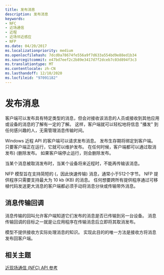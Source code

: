 ```yaml
---
title: 发布消息
description: 发布消息
keywords:
- NFC
- 近场通信
- 近程
- 近场邻近感应
- NFP
ms.date: 04/20/2017
ms.localizationpriority: medium
ms.openlocfilehash: 7dcd0a78674fe556a9f7d633a554bd9e88ed1b34
ms.sourcegitcommit: e47bd7eef2c2b89e3417d7f2dceb7c03d894f3c3
ms.translationtype: MT
ms.contentlocale: zh-CN
ms.lasthandoff: 12/10/2020
ms.locfileid: "97091182"
---
```

# <a name="publishing-messages"></a>发布消息


客户端可以发布具有特定类型的消息，但会对接收该消息的人员或接收到其他应用或设备的消息的了解有一定的了解。 这样，客户端就可以轻松地将信息 "播发" 到任何感兴趣的人，无需管理消息传输时间。

Windows 近程 API 的客户端可以请求发布消息。 发布生存期将绑定到客户端。 只要客户端正在运行，它就可以维护发布。 在任何时候，客户端都可以通过取消发布)  (删除发布。 如果客户端停止运行，则会删除发布。

当某个消息被取消发布时，当某个设备将来近程时，不能再传输该消息。

NFP 模型旨在支持简短的 (，因此快速传输) 消息，通常小于512个字节。 NFP 提供程序只需要支持最大为 10 kb (KB) 的消息。 任何想要跨所有提供程序通过可移植代码发送更大消息的客户端都必须手动将消息分块或传输带外消息。

## <a name="message-transmitted-callback"></a>消息传输回调


消息传输的回叫允许客户端知道它们发布的消息是否已传输到另一台设备。 消息传输回调的目标之一就是让应用程序在传输消息后立即将其取消发布。

模型不提供接收方实际处理消息的知识。 实现此目的的唯一方法是接收方将消息发布回客户端。

 

 
## <a name="related-topics"></a>相关主题
[近现场通信 (NFC) API 参考](/windows-hardware/drivers/ddi/_nfpdrivers/)
